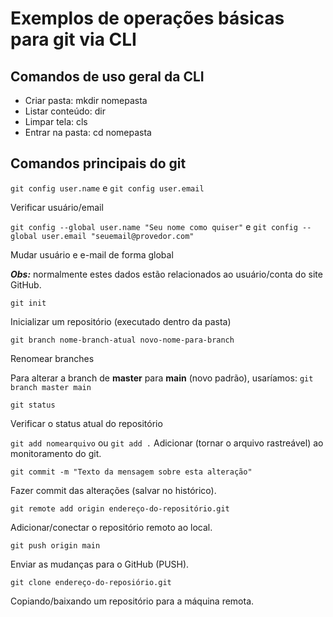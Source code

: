 # Exemplos de operações básicas para git via CLI

## Comandos de uso geral da CLI

- Criar pasta: mkdir nomepasta
- Listar conteúdo: dir
- Limpar tela: cls
- Entrar na pasta: cd nomepasta


## Comandos principais do git

`git config user.name` e `git config user.email`

Verificar usuário/email

`git config --global user.name "Seu nome como quiser"` e
`git config --global user.email "seuemail@provedor.com"`

Mudar usuário e e-mail de forma global

***Obs:*** normalmente estes dados estão relacionados ao usuário/conta do site GitHub.
 
`git init`

Inicializar um repositório  (executado dentro da pasta)

`git branch nome-branch-atual novo-nome-para-branch`

Renomear branches

Para alterar a branch de **master** para **main** (novo padrão), usaríamos: `git branch master main`

`git status`

Verificar o status atual do repositório 

`git add nomearquivo` ou `git add .`
Adicionar (tornar o arquivo rastreável) ao monitoramento do git.

`git commit -m "Texto da mensagem sobre esta alteração"`

Fazer commit das alterações (salvar no histórico).

`git remote add origin endereço-do-repositório.git`

Adicionar/conectar o repositório remoto ao local.

`git push origin main`

Enviar as mudanças para o GitHub (PUSH).

`git clone endereço-do-reposiório.git`

Copiando/baixando um repositório para a máquina remota.